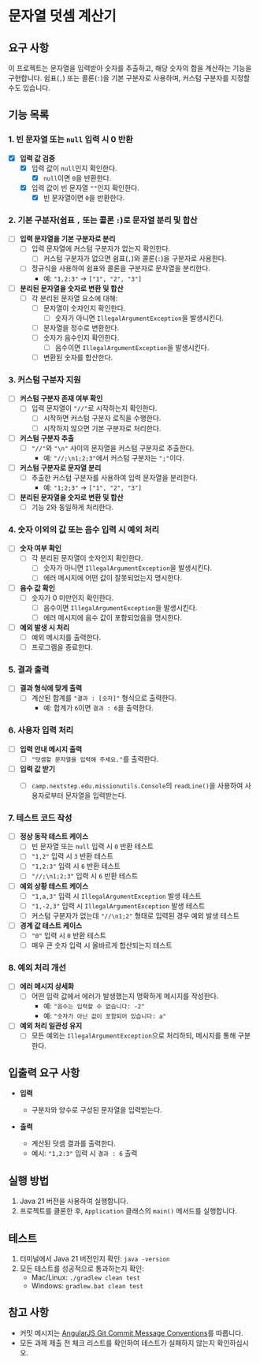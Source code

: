 # 문자열 덧셈 계산기

## 요구 사항

이 프로젝트는 문자열을 입력받아 숫자를 추출하고, 해당 숫자의 합을 계산하는 기능을 구현합니다. 쉼표(`,`) 또는 콜론(`:`)을 기본 구분자로 사용하며, 커스텀 구분자를 지정할 수도 있습니다.

## 기능 목록

### 1. 빈 문자열 또는 `null` 입력 시 0 반환

- [x] **입력 값 검증**
    - [x] 입력 값이 `null`인지 확인한다.
        - [x] `null`이면 `0`을 반환한다.
    - [x] 입력 값이 빈 문자열 `""`인지 확인한다.
        - [x] 빈 문자열이면 `0`을 반환한다.

### 2. 기본 구분자(쉼표 `,` 또는 콜론 `:`)로 문자열 분리 및 합산

- [ ] **입력 문자열을 기본 구분자로 분리**
    - [ ] 입력 문자열에 커스텀 구분자가 없는지 확인한다.
        - [ ] 커스텀 구분자가 없으면 쉼표(`,`)와 콜론(`:`)을 구분자로 사용한다.
    - [ ] 정규식을 사용하여 쉼표와 콜론을 구분자로 문자열을 분리한다.
        - 예: `"1,2:3"` → `["1", "2", "3"]`

- [ ] **분리된 문자열을 숫자로 변환 및 합산**
    - [ ] 각 분리된 문자열 요소에 대해:
        - [ ] 문자열이 숫자인지 확인한다.
            - [ ] 숫자가 아니면 `IllegalArgumentException`을 발생시킨다.
        - [ ] 문자열을 정수로 변환한다.
        - [ ] 숫자가 음수인지 확인한다.
            - [ ] 음수이면 `IllegalArgumentException`을 발생시킨다.
        - [ ] 변환된 숫자를 합산한다.

### 3. 커스텀 구분자 지원

- [ ] **커스텀 구분자 존재 여부 확인**
    - [ ] 입력 문자열이 `"//"`로 시작하는지 확인한다.
        - [ ] 시작하면 커스텀 구분자 로직을 수행한다.
        - [ ] 시작하지 않으면 기본 구분자로 처리한다.

- [ ] **커스텀 구분자 추출**
    - [ ] `"//"`와 `"\n"` 사이의 문자열을 커스텀 구분자로 추출한다.
        - 예: `"//;\n1;2;3"`에서 커스텀 구분자는 `";"`이다.

- [ ] **커스텀 구분자로 문자열 분리**
    - [ ] 추출한 커스텀 구분자를 사용하여 입력 문자열을 분리한다.
        - 예: `"1;2;3"` → `["1", "2", "3"]`

- [ ] **분리된 문자열을 숫자로 변환 및 합산**
    - [ ] 기능 2와 동일하게 처리한다.

### 4. 숫자 이외의 값 또는 음수 입력 시 예외 처리

- [ ] **숫자 여부 확인**
    - [ ] 각 분리된 문자열이 숫자인지 확인한다.
        - [ ] 숫자가 아니면 `IllegalArgumentException`을 발생시킨다.
        - [ ] 에러 메시지에 어떤 값이 잘못되었는지 명시한다.

- [ ] **음수 값 확인**
    - [ ] 숫자가 0 미만인지 확인한다.
        - [ ] 음수이면 `IllegalArgumentException`을 발생시킨다.
        - [ ] 에러 메시지에 음수 값이 포함되었음을 명시한다.

- [ ] **예외 발생 시 처리**
    - [ ] 예외 메시지를 출력한다.
    - [ ] 프로그램을 종료한다.

### 5. 결과 출력

- [ ] **결과 형식에 맞게 출력**
    - [ ] 계산된 합계를 `"결과 : [숫자]"` 형식으로 출력한다.
        - 예: 합계가 `6`이면 `결과 : 6`을 출력한다.

### 6. 사용자 입력 처리

- [ ] **입력 안내 메시지 출력**
    - [ ] `"덧셈할 문자열을 입력해 주세요."`를 출력한다.

- [ ] **입력 값 받기**
    - [ ] `camp.nextstep.edu.missionutils.Console`의 `readLine()`을 사용하여 사용자로부터 문자열을 입력받는다.


### 7. 테스트 코드 작성

- [ ] **정상 동작 테스트 케이스**
    - [ ] 빈 문자열 또는 `null` 입력 시 `0` 반환 테스트
    - [ ] `"1,2"` 입력 시 `3` 반환 테스트
    - [ ] `"1,2:3"` 입력 시 `6` 반환 테스트
    - [ ] `"//;\n1;2;3"` 입력 시 `6` 반환 테스트

- [ ] **예외 상황 테스트 케이스**
    - [ ] `"1,a,3"` 입력 시 `IllegalArgumentException` 발생 테스트
    - [ ] `"1,-2,3"` 입력 시 `IllegalArgumentException` 발생 테스트
    - [ ] 커스텀 구분자가 없는데 `"//\n1;2"` 형태로 입력된 경우 예외 발생 테스트

- [ ] **경계 값 테스트 케이스**
    - [ ] `"0"` 입력 시 `0` 반환 테스트
    - [ ] 매우 큰 숫자 입력 시 올바르게 합산되는지 테스트

### 8. 예외 처리 개선

- [ ] **에러 메시지 상세화**
    - [ ] 어떤 입력 값에서 에러가 발생했는지 명확하게 메시지를 작성한다.
        - 예: `"음수는 입력할 수 없습니다: -2"`
        - 예: `"숫자가 아닌 값이 포함되어 있습니다: a"`

- [ ] **예외 처리 일관성 유지**
    - [ ] 모든 예외는 `IllegalArgumentException`으로 처리하되, 메시지를 통해 구분한다.

## 입출력 요구 사항

- **입력**
    - 구분자와 양수로 구성된 문자열을 입력받는다.

- **출력**
    - 계산된 덧셈 결과를 출력한다.
    - 예시: `"1,2:3"` 입력 시 `결과 : 6` 출력

## 실행 방법

1. Java 21 버전을 사용하여 실행합니다.
2. 프로젝트를 클론한 후, `Application` 클래스의 `main()` 메서드를 실행합니다.

## 테스트

1. 터미널에서 Java 21 버전인지 확인: `java -version`
2. 모든 테스트를 성공적으로 통과하는지 확인:
    - Mac/Linux: `./gradlew clean test`
    - Windows: `gradlew.bat clean test`

## 참고 사항

- 커밋 메시지는 [AngularJS Git Commit Message Conventions](https://github.com/angular/angular.js/blob/master/DEVELOPERS.md#-git-commit-guidelines)를 따릅니다.
- 모든 과제 제출 전 체크 리스트를 확인하여 테스트가 실패하지 않는지 확인하십시오.
